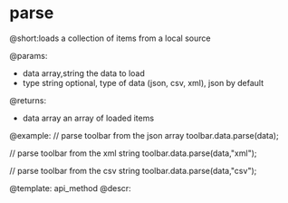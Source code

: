 parse
=============

@short:loads a collection of items from a local source

@params:
- data 		array,string		the data to load
- type		string		optional, type of data (json, csv, xml), json by default

@returns: 
- data		array		an array of loaded items	


@example:
// parse toolbar from the json array
toolbar.data.parse(data);

// parse toolbar from the xml string
toolbar.data.parse(data,"xml");

// parse toolbar from the csv string
toolbar.data.parse(data,"csv");

@template: api_method
@descr:

